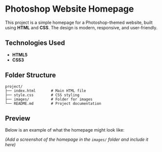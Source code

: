 # Photoshop Website Homepage

This project is a simple homepage for a Photoshop-themed website, built using **HTML** and **CSS**. The design is modern, responsive, and user-friendly.

## Technologies Used

- **HTML5**  
- **CSS3**

## Folder Structure

```
project/
├── index.html       # Main HTML file
├── style.css        # CSS styling
├── images/          # Folder for images
└── README.md        # Project documentation
```

## Preview

Below is an example of what the homepage might look like:

*(Add a screenshot of the homepage in the `images/` folder and include it here)*

